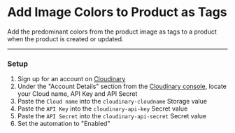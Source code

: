 # Add Image Colors to Product as Tags
Add the predominant colors from the product image as tags to a product when the product is created or updated.

---

### Setup
1. Sign up for an account on [Cloudinary](https://cloudinary.com)
2. Under the "Account Details" section from the [Cloudinary console](https://cloudinary.com/console), locate your Cloud name, API Key and API Secret
3. Paste the `Cloud name` into the `cloudinary-cloudname` Storage value
4. Paste the `API Key` into the `cloudinary-api-key` Secret value
5. Paste the `API Secret` into the `cloudinary-api-secret` Secret value
6. Set the automation to "Enabled"